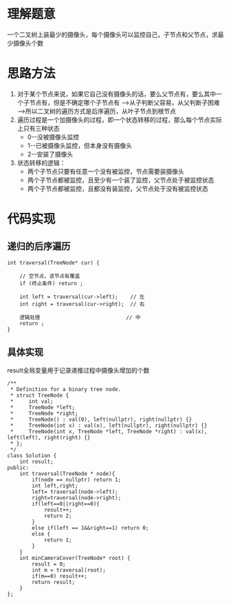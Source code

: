 # 理解题意
一个二叉树上装最少的摄像头，每个摄像头可以监控自己，子节点和父节点，求最少摄像头个数


# 思路方法

1. 对于某个节点来说，如果它自己没有摄像头的话，要么父节点有，要么其中一个子节点有，但是不确定哪个子节点有
         -->从子判断父容易，从父判断子困难
         -->所以二叉树的遍历方式是后序遍历，从叶子节点到根节点
2. 遍历过程是一个加摄像头的过程，即一个状态转移的过程，那么每个节点实际上只有三种状态
   + 0--没被摄像头监控
   + 1--已被摄像头监控，但本身没有摄像头
   + 2--安装了摄像头
3. 状态转移的逻辑：
   + 两个子节点只要有任意一个没有被监控，节点需要装摄像头
   + 两个子节点都被监控，且至少有一个装了监控，父节点处于被监控状态
   + 两个子节点都被监控，且都没有装监控，父节点处于没有被监控状态

# 代码实现
## 递归的后序遍历
```
int traversal(TreeNode* cur) {

    // 空节点，该节点有覆盖
    if (终止条件) return ;

    int left = traversal(cur->left);    // 左
    int right = traversal(cur->right);  // 右

    逻辑处理                            // 中
    return ;
}
```
## 具体实现
result全局变量用于记录递推过程中摄像头增加的个数
```
/**
 * Definition for a binary tree node.
 * struct TreeNode {
 *     int val;
 *     TreeNode *left;
 *     TreeNode *right;
 *     TreeNode() : val(0), left(nullptr), right(nullptr) {}
 *     TreeNode(int x) : val(x), left(nullptr), right(nullptr) {}
 *     TreeNode(int x, TreeNode *left, TreeNode *right) : val(x), left(left), right(right) {}
 * };
 */
class Solution {
    int result;
public:
    int traversal(TreeNode * node){
        if(node == nullptr) return 1;
        int left,right;
        left= traversal(node->left);
        right=traversal(node->right);
        if(left==0||right==0){
            result++;
            return 2;
        } 
        else if(left == 1&&right==1) return 0;
        else {
            return 1;
        }
    }
    int minCameraCover(TreeNode* root) {
        result = 0;
        int m = traversal(root);
        if(m==0) result++;
        return result;
    }
};
```
